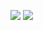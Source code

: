 <p float="top">
  <img src="https://github-readme-stats.vercel.app/api?username=Visne&show_icons=true&theme=github_dark&border_radius=0&hide_title=true&hide=stars&hide_rank=true&include_all_commits=true&hide_border=true&disable_animations=true" />
  <img src="https://github-readme-stats.vercel.app/api/top-langs/?username=Visne&theme=github_dark&hide=css&langs_count=10&border_radius=0&layout=compact&hide_title=true&hide_border=true" />
</p>
